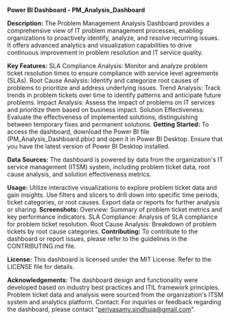 **Power BI Dashboard - PM_Analysis_Dashboard**

**Description:**
The Problem Management Analysis Dashboard provides a comprehensive view of IT problem management processes, enabling organizations to proactively identify, analyze, and resolve recurring issues. It offers advanced analytics and visualization capabilities to drive continuous improvement in problem resolution and IT service quality.

**Key Features:**
SLA Compliance Analysis: Monitor and analyze problem ticket resolution times to ensure compliance with service level agreements (SLAs).
Root Cause Analysis: Identify and categorize root causes of problems to prioritize and address underlying issues.
Trend Analysis: Track trends in problem tickets over time to identify patterns and anticipate future problems.
Impact Analysis: Assess the impact of problems on IT services and prioritize them based on business impact.
Solution Effectiveness: Evaluate the effectiveness of implemented solutions, distinguishing between temporary fixes and permanent solutions.
**Getting Started:**
To access the dashboard, download the Power BI file (PM_Analysis_Dashboard.pbix) and open it in Power BI Desktop. Ensure that you have the latest version of Power BI Desktop installed.

**Data Sources:**
The dashboard is powered by data from the organization's IT service management (ITSM) system, including problem ticket data, root cause analysis, and solution effectiveness metrics.

**Usage:**
Utilize interactive visualizations to explore problem ticket data and gain insights.
Use filters and slicers to drill down into specific time periods, ticket categories, or root causes.
Export data or reports for further analysis or sharing.
**Screenshots:**
Overview: Summary of problem ticket metrics and key performance indicators.
SLA Compliance: Analysis of SLA compliance for problem ticket resolution.
Root Cause Analysis: Breakdown of problem tickets by root cause categories.
**Contributing:**
To contribute to the dashboard or report issues, please refer to the guidelines in the CONTRIBUTING.md file.

**License:**
This dashboard is licensed under the MIT License. Refer to the LICENSE file for details.

**Acknowledgements:**
The dashboard design and functionality were developed based on industry best practices and ITIL framework principles.
Problem ticket data and analysis were sourced from the organization's ITSM system and analytics platform.
Contact:
For inquiries or feedback regarding the dashboard, please contact "periyasamy.sindhuja@gmail.com".
